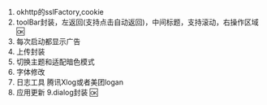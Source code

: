 1. okhttp的sslFactory,cookie
2. toolBar封装，左返回(支持点击自动返回)，中间标题，支持滚动，右操作区域 🆗
3. 每次启动都显示广告
4. 上传封装
5. 切换主题和适配暗色模式
6. 字体修改
7. 日志工具 腾讯Xlog或者美团logan
8. 应用更新
9.dialog封装 🆗